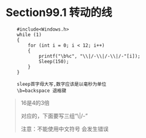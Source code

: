 # Section99.1 转动的线

```
	#include<Windows.h>
	while (1)
	{
		for (int i = 0; i < 12; i++)
		{
			printf("\b%c", "\\|/-\\|/-\\|/-"[i]);
			Sleep(150);
		}
	}
	
	sleep首字母大写,数字应该是以毫秒为单位
	\b=backspace 退格键

```

>16是4的3倍
>
>对应的，下面要写三组“\\|/-”
>
>注意：不能使用中文符号 会发生错误
